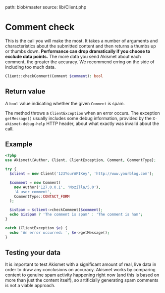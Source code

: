 path: blob/master
source: lib/Client.php

# Comment check
This is the call you will make the most. It takes a number of arguments and characteristics about the submitted content and then returns a thumbs up or thumbs down. **Performance can drop dramatically if you choose to exclude data points.** The more data you send Akismet about each comment, the greater the accuracy. We recommend erring on the side of including too much data.

```php
Client::checkComment(Comment $comment): bool
```

## Return value
A `bool` value indicating whether the given `Comment` is spam.

The method throws a `ClientException` when an error occurs.
The exception `getMessage()` usually includes some debug information, provided by the `X-akismet-debug-help` HTTP header, about what exactly was invalid about the call.

## Example

```php
<?php
use Akismet\{Author, Client, ClientException, Comment, CommentType};

try {
  $client = new Client('123YourAPIKey', 'http://www.yourblog.com');

  $comment = new Comment(
    new Author('127.0.0.1', 'Mozilla/5.0'),
    'A user comment',
    CommentType::CONTACT_FORM
  );

  $isSpam = $client->checkComment($comment);
  echo $isSpam ? 'The comment is spam' : 'The comment is ham';
}

catch (ClientException $e) {
  echo 'An error occurred: ', $e->getMessage();
}
```

## Testing your data
It is important to test Akismet with a significant amount of real, live data in order to draw any conclusions on accuracy. Akismet works by comparing content to genuine spam activity happening right now (and this is based on more than just the content itself), so artificially generating spam comments is not a viable approach.

